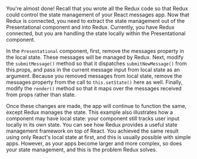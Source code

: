 You're almost done! Recall that you wrote all the Redux code so that Redux could control the state management of your React messages app. 
Now that Redux is connected, you need to extract the state management out of the Presentational component and into Redux. 
Currently, you have Redux connected, but you are handling the state locally within the Presentational component.


In the `Presentational` component, first, remove the messages property in the local state. These messages will be managed by Redux. 
Next, 
modify the `submitMessage()` method so that it dispatches `submitNewMessage()` from this.props, 
and pass in the current message input from local state as an argument. Because you removed messages from local state, 
remove the messages property from the call to `this.setState()` here as well. 
Finally, modify the `render()` method so that it maps over the messages received from props rather than state.

Once these changes are made, the app will continue to function the same, except Redux manages the state. 
This example also illustrates how a component may have local state: your component still tracks user input locally in its own state. 
You can see how Redux provides a useful state management framework on top of React. 
You achieved the same result using only React's local state at first, and this is usually possible with simple apps. 
However, as your apps become larger and more complex, so does your state management, and this is the problem Redux solves.
